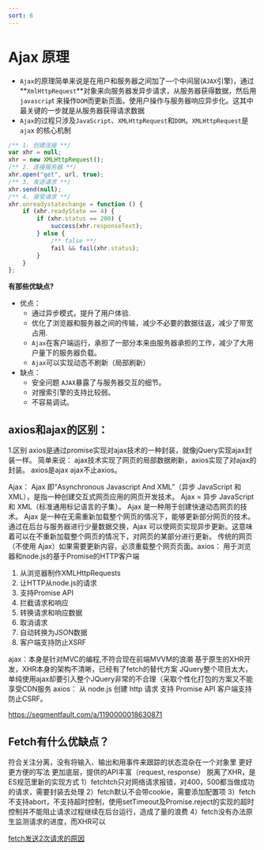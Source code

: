 ```yaml
---
sort: 6
---
```


# Ajax 原理

- `Ajax`的原理简单来说是在用户和服务器之间加了—个中间层(`AJAX`引擎)，通过**`XmlHttpRequest`**对象来向服务器发异步请求，从服务器获得数据，然后用`javascrip`t 来操作`DOM`而更新页面。使用户操作与服务器响应异步化。这其中最关键的一步就是从服务器获得请求数据
- `Ajax`的过程只涉及`JavaScript`、`XMLHttpRequest`和`DOM`。`XMLHttpRequest`是`aja`x 的核心机制

```javascript
/** 1. 创建连接 **/
var xhr = null;
xhr = new XMLHttpRequest();
/** 2. 连接服务器 **/
xhr.open("get", url, true);
/** 3. 发送请求 **/
xhr.send(null);
/** 4. 接受请求 **/
xhr.onreadystatechange = function () {
	if (xhr.readyState == 4) {
		if (xhr.status == 200) {
			success(xhr.responseText);
		} else {
			/** false **/
			fail && fail(xhr.status);
		}
	}
};
```

**有那些优缺点?**

- 优点：
  - 通过异步模式，提升了用户体验.
  - 优化了浏览器和服务器之间的传输，减少不必要的数据往返，减少了带宽占用.
  - `Ajax`在客户端运行，承担了一部分本来由服务器承担的工作，减少了大用户量下的服务器负载。
  - `Ajax`可以实现动态不刷新（局部刷新）
- 缺点：
  - 安全问题 `AJAX`暴露了与服务器交互的细节。
  - 对搜索引擎的支持比较弱。
  - 不容易调试。


## axios和ajax的区别：

1.区别 axios是通过promise实现对ajax技术的一种封装，就像jQuery实现ajax封装一样。 简单来说： ajax技术实现了网页的局部数据刷新，axios实现了对ajax的封装。 axios是ajax ajax不止axios。

Ajax：
Ajax 即“Asynchronous Javascript And XML”（异步 JavaScript 和 XML），是指一种创建交互式网页应用的网页开发技术。
Ajax = 异步 JavaScript 和 XML（标准通用标记语言的子集）。
Ajax 是一种用于创建快速动态网页的技术。
Ajax 是一种在无需重新加载整个网页的情况下，能够更新部分网页的技术。
通过在后台与服务器进行少量数据交换，Ajax 可以使网页实现异步更新。这意味着可以在不重新加载整个网页的情况下，对网页的某部分进行更新。
传统的网页（不使用 Ajax）如果需要更新内容，必须重载整个网页页面。axios：
用于浏览器和node.js的基于Promise的HTTP客户端
1. 从浏览器制作XMLHttpRequests
2. 让HTTP从node.js的请求
3. 支持Promise API
4. 拦截请求和响应
5. 转换请求和响应数据
6. 取消请求
7. 自动转换为JSON数据
8. 客户端支持防止XSRF



ajax：本身是针对MVC的编程,不符合现在前端MVVM的浪潮 基于原生的XHR开发，XHR本身的架构不清晰，已经有了fetch的替代方案 JQuery整个项目太大，单纯使用ajax却要引入整个JQuery非常的不合理（采取个性化打包的方案又不能享受CDN服务 axios： 从 node.js 创建 http 请求 支持 Promise API 客户端支持防止CSRF。

 https://segmentfault.com/a/1190000018630871

## Fetch有什么优缺点？
符合关注分离，没有将输入、输出和用事件来跟踪的状态混杂在一个对象里
更好更方便的写法
更加底层，提供的API丰富（request, response）
脱离了XHR，是ES规范里新的实现方式
1）fetchtch只对网络请求报错，对400，500都当做成功的请求，需要封装去处理
2）fetch默认不会带cookie，需要添加配置项
3）fetch不支持abort，不支持超时控制，使用setTimeout及Promise.reject的实现的超时控制并不能阻止请求过程继续在后台运行，造成了量的浪费
4）fetch没有办法原生监测请求的进度，而XHR可以

[fetch发送2次请求的原因](https://blog.nowcoder.net/n/4c9fbf7fdaa44eba91d05eb626d0242d?from=nowcoder_improve#:~:text=fetch%20%E5%8F%91%E9%80%81post%20%E8%AF%B7%E6%B1%82%E7%9A%84%E6%97%B6%E5%80%99%EF%BC%8C%E6%80%BB%E6%98%AF%E5%8F%91%E9%80%812%20%E6%AC%A1%EF%BC%8C%E7%AC%AC%E4%B8%80%E6%AC%A1%E7%8A%B6%E6%80%81%E7%A0%81%E6%98%AF204%EF%BC%8C%E7%AC%AC%E4%BA%8C%E6%AC%A1%E6%89%8D%E6%88%90%E5%8A%9F%E3%80%82%20%E5%8E%9F%E5%9B%A0%E5%BE%88%E7%AE%80%E5%8D%95%EF%BC%8C%E5%9B%A0%E4%B8%BA%E4%BD%A0%E7%94%A8,fetch%20%E7%9A%84%20post%20%E8%AF%B7%E6%B1%82%E7%9A%84%E6%97%B6%E5%80%99%EF%BC%8Cfetch%20%E7%AC%AC%E4%B8%80%E6%AC%A1%E5%8F%91%E9%80%81%E4%BA%86%E4%B8%80%E4%B8%AA%20Options%E8%AF%B7%E6%B1%82%EF%BC%8C%E8%AF%A2%E9%97%AE%E6%9C%8D%E5%8A%A1%E5%99%A8%E6%98%AF%E5%90%A6%E6%94%AF%E6%8C%81%E4%BF%AE%E6%94%B9%E7%9A%84%E8%AF%B7%E6%B1%82%E5%A4%B4%EF%BC%8C%E5%A6%82%E6%9E%9C%E6%9C%8D%E5%8A%A1%E5%99%A8%E6%94%AF%E6%8C%81%EF%BC%8C%E5%88%99%E5%9C%A8%E7%AC%AC%E4%BA%8C%E6%AC%A1%E4%B8%AD%E5%8F%91%E9%80%81%E7%9C%9F%E6%AD%A3%E7%9A%84%E8%AF%B7%E6%B1%82%E3%80%82)